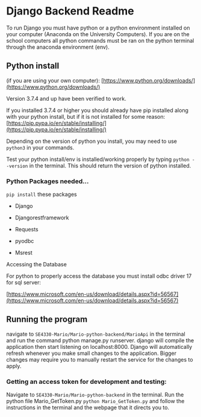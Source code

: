 # Django Backend Readme

To run Django you must have python or a python environment installed on your computer (Anaconda on the University Computers). If you are on the school computers all python commands must be ran on the python terminal through the anaconda environment (env).

  

## Python install

(if you are using your own computer): [https://www.python.org/downloads/](https://www.python.org/downloads/)

Version 3.7.4 and up have been verified to work.

  

If you installed 3.7.4 or higher you should already have pip installed along with your python install, but if it is not installed for some reason: [https://pip.pypa.io/en/stable/installing/](https://pip.pypa.io/en/stable/installing/)

  

Depending on the version of python you install, you may need to use `python3` in your commands.

  

Test your python install/env is installed/working properly by typing `python --version` in the terminal. This should return the version of python installed.

  

### Python Packages needed…

`pip install` these packages

-   Django
    
-   Djangorestframework
    
-   Requests
    
-   pyodbc
    
-   Msrest
    

  

Accessing the Database

For python to properly access the database you must install odbc driver 17 for sql server:

[https://www.microsoft.com/en-us/download/details.aspx?id=56567](https://www.microsoft.com/en-us/download/details.aspx?id=56567)

  

## Running the program

navigate to `SE4330-Mario/Mario-python-backend/MarioApi` in the terminal and run the command python manage.py runserver. django will compile the application then start listening on localhost:8000. Django will automatically refresh whenever you make small changes to the application. Bigger changes may require you to manually restart the service for the changes to apply.

  

### Getting an access token for development and testing:

Navigate to `SE4330-Mario/Mario-python-backend` in the terminal. Run the python file Mario_GetToken.py `python Mario_GetToken.py` and follow the instructions in the terminal and the webpage that it directs you to.
```